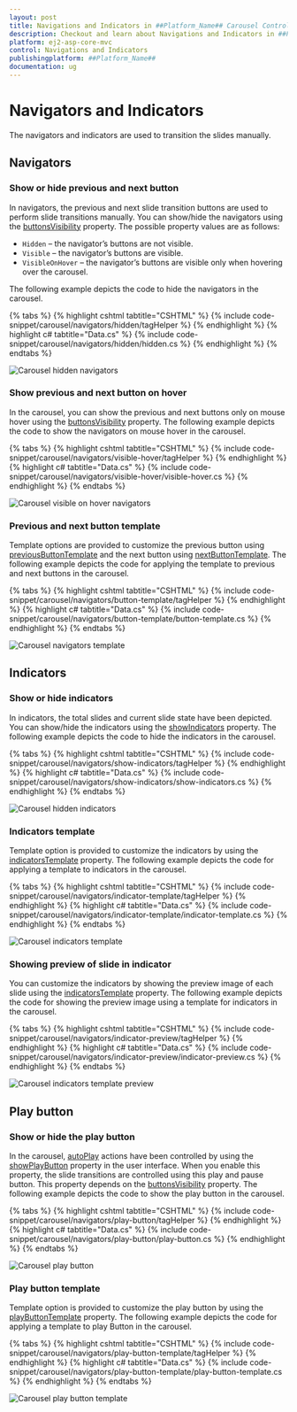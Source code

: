 ```yaml
---
layout: post
title: Navigations and Indicators in ##Platform_Name## Carousel Control
description: Checkout and learn about Navigations and Indicators in ##Platform_Name## Carousel control of Syncfusion Essential JS 2 and more details.
platform: ej2-asp-core-mvc
control: Navigations and Indicators
publishingplatform: ##Platform_Name##
documentation: ug
---
```


# Navigators and Indicators

The navigators and indicators are used to transition the slides manually.

## Navigators

### Show or hide previous and next button

In navigators, the previous and next slide transition buttons are used to perform slide transitions manually. You can show/hide the navigators using the [buttonsVisibility](https://help.syncfusion.com/cr/aspnetcore-js2/Syncfusion.EJ2.Navigations.Carousel.html#Syncfusion_EJ2_Navigations_Carousel_ButtonsVisibility) property. The possible property values are as follows:

* `Hidden` – the navigator’s buttons are not visible.
* `Visible` – the navigator’s buttons are visible.
* `VisibleOnHover` – the navigator’s buttons are visible only when hovering over the carousel.

The following example depicts the code to hide the navigators in the carousel.

{% tabs %}
{% highlight cshtml tabtitle="CSHTML" %}
{% include code-snippet/carousel/navigators/hidden/tagHelper %}
{% endhighlight %}
{% highlight c# tabtitle="Data.cs" %}
{% include code-snippet/carousel/navigators/hidden/hidden.cs %}
{% endhighlight %}
{% endtabs %}

![Carousel hidden navigators](../images/navigators_hidden.png)

### Show previous and next button on hover

In the carousel, you can show the previous and next buttons only on mouse hover using the [buttonsVisibility](https://help.syncfusion.com/cr/aspnetcore-js2/Syncfusion.EJ2.Navigations.Carousel.html#Syncfusion_EJ2_Navigations_Carousel_ButtonsVisibility) property. The following example depicts the code to show the navigators on mouse hover in the carousel.

{% tabs %}
{% highlight cshtml tabtitle="CSHTML" %}
{% include code-snippet/carousel/navigators/visible-hover/tagHelper %}
{% endhighlight %}
{% highlight c# tabtitle="Data.cs" %}
{% include code-snippet/carousel/navigators/visible-hover/visible-hover.cs %}
{% endhighlight %}
{% endtabs %}

![Carousel visible on hover navigators](../images/navigators_onhover.gif)

### Previous and next button template

Template options are provided to customize the previous button using [previousButtonTemplate](https://help.syncfusion.com/cr/aspnetcore-js2/Syncfusion.EJ2.Navigations.Carousel.html#Syncfusion_EJ2_Navigations_Carousel_PreviousButtonTemplate) and the next button using [nextButtonTemplate](https://help.syncfusion.com/cr/aspnetcore-js2/Syncfusion.EJ2.Navigations.Carousel.html#Syncfusion_EJ2_Navigations_Carousel_NextButtonTemplate). The following example depicts the code for applying the template to previous and next buttons in the carousel.

{% tabs %}
{% highlight cshtml tabtitle="CSHTML" %}
{% include code-snippet/carousel/navigators/button-template/tagHelper %}
{% endhighlight %}
{% highlight c# tabtitle="Data.cs" %}
{% include code-snippet/carousel/navigators/button-template/button-template.cs %}
{% endhighlight %}
{% endtabs %}

![Carousel navigators template](../images/navigators_template.png)

## Indicators

### Show or hide indicators

In indicators, the total slides and current slide state have been depicted. You can show/hide the indicators using the [showIndicators](https://help.syncfusion.com/cr/aspnetcore-js2/Syncfusion.EJ2.Navigations.Carousel.html#Syncfusion_EJ2_Navigations_Carousel_ShowIndicators) property. The following example depicts the code to hide the indicators in the carousel.

{% tabs %}
{% highlight cshtml tabtitle="CSHTML" %}
{% include code-snippet/carousel/navigators/show-indicators/tagHelper %}
{% endhighlight %}
{% highlight c# tabtitle="Data.cs" %}
{% include code-snippet/carousel/navigators/show-indicators/show-indicators.cs %}
{% endhighlight %}
{% endtabs %}

![Carousel hidden indicators](../images/hidden_indicators.png)

### Indicators template

Template option is provided to customize the indicators by using the [indicatorsTemplate](https://help.syncfusion.com/cr/aspnetcore-js2/Syncfusion.EJ2.Navigations.Carousel.html#Syncfusion_EJ2_Navigations_Carousel_IndicatorsTemplate) property. The following example depicts the code for applying a template to indicators in the carousel.

{% tabs %}
{% highlight cshtml tabtitle="CSHTML" %}
{% include code-snippet/carousel/navigators/indicator-template/tagHelper %}
{% endhighlight %}
{% highlight c# tabtitle="Data.cs" %}
{% include code-snippet/carousel/navigators/indicator-template/indicator-template.cs %}
{% endhighlight %}
{% endtabs %}

![Carousel indicators template](../images/indiicators_template.png)

### Showing preview of slide in indicator

You can customize the indicators by showing the preview image of each slide using the [indicatorsTemplate](https://help.syncfusion.com/cr/aspnetcore-js2/Syncfusion.EJ2.Navigations.Carousel.html#Syncfusion_EJ2_Navigations_Carousel_IndicatorsTemplate) property. The following example depicts the code for showing the preview image using a template for indicators in the carousel.

{% tabs %}
{% highlight cshtml tabtitle="CSHTML" %}
{% include code-snippet/carousel/navigators/indicator-preview/tagHelper %}
{% endhighlight %}
{% highlight c# tabtitle="Data.cs" %}
{% include code-snippet/carousel/navigators/indicator-preview/indicator-preview.cs %}
{% endhighlight %}
{% endtabs %}

![Carousel indicators template preview](../images/indicators_preview.png)

## Play button

### Show or hide the play button

In the carousel, [autoPlay](https://help.syncfusion.com/cr/aspnetcore-js2/Syncfusion.EJ2.Navigations.Carousel.html#Syncfusion_EJ2_Navigations_Carousel_AutoPlay) actions have been controlled by using the [showPlayButton](https://help.syncfusion.com/cr/aspnetcore-js2/Syncfusion.EJ2.Navigations.Carousel.html#Syncfusion_EJ2_Navigations_Carousel_ShowPlayButton) property in the user interface. When you enable this property, the slide transitions are controlled using this play and pause button. This property depends on the [buttonsVisibility](https://help.syncfusion.com/cr/aspnetcore-js2/Syncfusion.EJ2.Navigations.Carousel.html#Syncfusion_EJ2_Navigations_Carousel_ButtonsVisibility) property. The following example depicts the code to show the play button in the carousel.

{% tabs %}
{% highlight cshtml tabtitle="CSHTML" %}
{% include code-snippet/carousel/navigators/play-button/tagHelper %}
{% endhighlight %}
{% highlight c# tabtitle="Data.cs" %}
{% include code-snippet/carousel/navigators/play-button/play-button.cs %}
{% endhighlight %}
{% endtabs %}

![Carousel play button](../images/play_button.png)

### Play button template

Template option is provided to customize the play button by using the [playButtonTemplate](https://help.syncfusion.com/cr/aspnetcore-js2/Syncfusion.EJ2.Navigations.Carousel.html#Syncfusion_EJ2_Navigations_Carousel_PlayButtonTemplate) property. The following example depicts the code for applying a template to play Button in the carousel.

{% tabs %}
{% highlight cshtml tabtitle="CSHTML" %}
{% include code-snippet/carousel/navigators/play-button-template/tagHelper %}
{% endhighlight %}
{% highlight c# tabtitle="Data.cs" %}
{% include code-snippet/carousel/navigators/play-button-template/play-button-template.cs %}
{% endhighlight %}
{% endtabs %}

![Carousel play button template](../images/play_button_template.png)